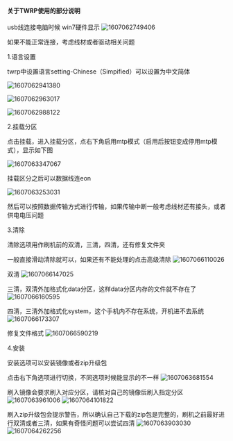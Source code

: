 ####  关于TWRP使用的部分说明

usb线连接电脑时候
win7硬件显示
![1607062749406](../files/about_twrp/1607062749406.png)

如果不能正常连接，考虑线材或者驱动相关问题



1.语言设置

twrp中设置语言setting-Chinese（Simpified）可以设置为中文简体

![1607062941380](../files/about_twrp/1607062941380.png)

![1607062963017](../files/about_twrp/1607062963017.png)

![1607062988122](../files/about_twrp/1607062988122.png)



2.挂载分区

点击挂载，进入挂载分区，点右下角启用mtp模式（启用后按钮变成停用mtp模式），显示如下图

![1607063347067](../files/about_twrp/1607063347067.png)

挂载区分之后可以数据线连eon

![1607063253031](../files/about_twrp/1607063253031.png)



然后可以按照数据传输方式进行传输，如果传输中断一般考虑线材还有接头，或者供电电压问题



3.清除

清除选项用作刷机前的双清，三清，四清，还有修复文件夹

一般直接滑动清除就可以，如果还有不能处理的点击高级清除
![1607066110026](../files/about_twrp/1607066110026.png)

双清
![1607066147025](../files/about_twrp/1607066147025.png)

三清，双清外加格式化data分区，这样data分区内存的文件就不存在了
![1607066160595](../files/about_twrp/1607066160595.png)

四清，三清外加格式化system，这个手机内不存在系统，开机进不去系统
![1607066173307](../files/about_twrp/1607066173307.png)

修复文件格式
![1607066590219](../files/about_twrp/1607066590219.png)



4.安装

安装选项可以安装镜像或者zip升级包

点击右下角选项进行切换，不同选项时候能显示的不一样
![1607063681554](../files/about_twrp/1607063681554.png)

刷入镜像会要求刷入对应分区，请核对自己的镜像后刷入指定分区
![1607063961006](../files/about_twrp/1607063961006.png)
![1607064101822](../files/about_twrp/1607064101822.png)

刷入zip升级包会提示警告，所以确认自己下载的zip包是完整的，刷机之前最好进行双清或者三清，如果有奇怪问题可以尝试四清
![1607063903030](../files/about_twrp/1607063903030.png)
![1607064262256](../files/about_twrp/1607064262256.png)